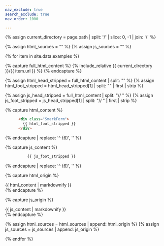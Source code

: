 ```yaml
---
nav_exclude: true
search_exclude: true
nav_order: 1000

---
```



{% assign current_directory = page.path | split: '/' | slice: 0, -1 | join: '/' %}

{% assign html_sources = "" %}
{% assign js_sources = "" %}


{% for item in site.data.examples %}

{% capture full_html_content %}
{% include_relative {{ current_directory }}/{{ item.url }} %}
{% endcapture %}



{% assign html_head_stripped = full_html_content | split: "<!-- BEGIN SmarkForm sample-->" %}
{% assign html_foot_stripped = html_head_stripped[1] | split: "<!-- END SmarkForm sample-->" | first | strip %}

{% assign js_head_stripped = full_html_content | split: "// <!-- BEGIN controller sample-->" %}
{% assign js_foot_stripped = js_head_stripped[1] | split: "// <!-- END controller sample-->" | first | strip %}

<!-- ]() -->

{% capture html_content %}
```html
      <div class="SmarkForm">
        {{ html_foot_stripped }}
      </div>
```
{% endcapture | replace: '^ {6}', '' %}

{% capture js_content %}
```javascript
          {{ js_foot_stripped }}
```
{% endcapture | replace: '^ {6}', '' %}


{% capture html_origin %}
<div class="example-source" data-source="./{{item.url | relative_url }}">
{{ html_content | markdownify }}
</div>
{% endcapture %}

{% capture js_origin %}
<div class="example-source" data-source="./{{item.url | relative_url }}">
{{ js_content | markdownify }}
</div>
{% endcapture %}


{% assign html_sources = html_sources | append: html_origin %}
{% assign js_sources = js_sources | append: js_origin %}


{% endfor %}
